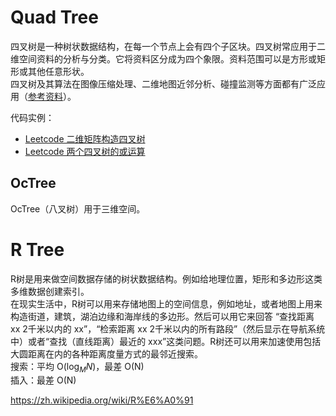 # Quad Tree
四叉树是一种树状数据结构，在每一个节点上会有四个子区块。四叉树常应用于二维空间资料的分析与分类。它将资料区分成为四个象限。资料范围可以是方形或矩形或其他任意形状。  
四叉树及其算法在图像压缩处理、二维地图近邻分析、碰撞监测等方面都有广泛应用（[参考资料](https://www.youtube.com/watch?v=lAfOLCk9S-4)）。  

代码实例：  
* [Leetcode 二维矩阵构造四叉树](./../Leetcode%20Practices/algorithms/medium/427%20Construct%20Quad%20Tree.java)
* [Leetcode 两个四叉树的或运算](./../Leetcode%20Practices/algorithms/medium/558%20Logical%20OR%20of%20Two%20Binary%20Grids%20Represented%20as%20Quad-Trees.java)

## OcTree
OcTree（八叉树）用于三维空间。  

# R Tree
R树是用来做空间数据存储的树状数据结构。例如给地理位置，矩形和多边形这类多维数据创建索引。  
在现实生活中，R树可以用来存储地图上的空间信息，例如地址，或者地图上用来构造街道，建筑，湖泊边缘和海岸线的多边形。然后可以用它来回答 “查找距离 xx 2千米以内的 xx”，“检索距离 xx 2千米以内的所有路段”（然后显示在导航系统中）或者“查找（直线距离）最近的 xxx”这类问题。R树还可以用来加速使用包括大圆距离在内的各种距离度量方式的最邻近搜索。  
搜索：平均 O($\log_M N$)，最差 O(N)  
插入：最差 O(N)  

https://zh.wikipedia.org/wiki/R%E6%A0%91  
